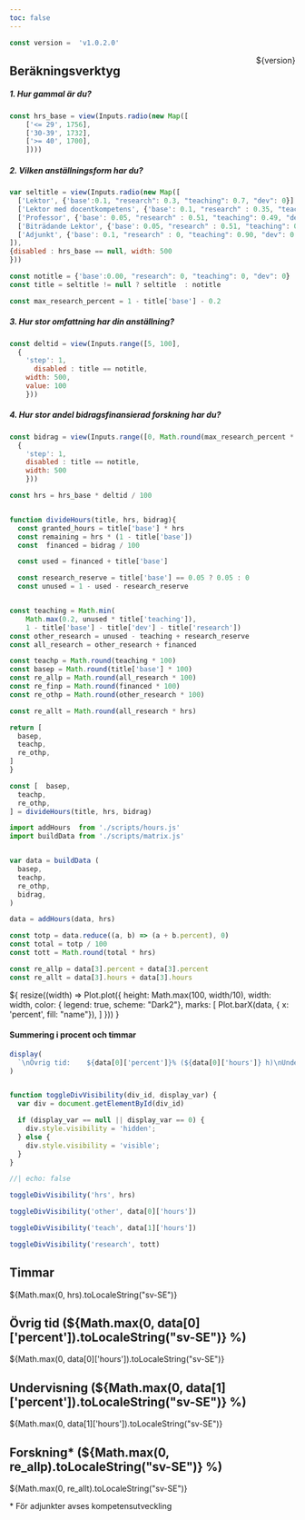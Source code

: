 ```yaml
---
toc: false
---
```


```js
const version =  'v1.0.2.0'
```

<div style="float: right" >${version}</div>
<h2>Beräkningsverktyg</h2>

<!-- Text? -->

<h5>1. Hur gammal är du?</h5>

```js
const hrs_base = view(Inputs.radio(new Map([
    ['<= 29', 1756],
    ['30-39', 1732],
    ['>= 40', 1700],
    ])))

```

<h5>2. Vilken anställningsform har du?</h5>


```js
var seltitle = view(Inputs.radio(new Map([
  ['Lektor', {'base':0.1, "research": 0.3, "teaching": 0.7, "dev": 0}],
  ['Lektor med docentkompetens', {'base': 0.1, "research" : 0.35, "teaching": 0.65, "dev": 0}],
  ['Professor', {'base': 0.05, "research" : 0.51, "teaching": 0.49, "dev": 0}],
  ['Biträdande Lektor', {'base': 0.05, "research" : 0.51, "teaching": 0.49, "dev": 0}],
  ['Adjunkt', {'base': 0.1, "research" : 0, "teaching": 0.90, "dev": 0.1}],
]),
{disabled : hrs_base == null, width: 500
}))
```

```js
const notitle = {'base':0.00, "research": 0, "teaching": 0, "dev": 0}
const title = seltitle != null ? seltitle  : notitle
```

```js
const max_research_percent = 1 - title['base'] - 0.2
```
<h5>3. Hur stor omfattning har din anställning?</h5>

```js
const deltid = view(Inputs.range([5, 100],
  {
    'step': 1,
      disabled : title == notitle,
    width: 500,
    value: 100
    }))
```

<h5>4. Hur stor andel bidragsfinansierad forskning har du?</h5>

```js
const bidrag = view(Inputs.range([0, Math.round(max_research_percent * 100)],
  {
    'step': 1,
    disabled : title == notitle,
    width: 500
    }))
```


```js
const hrs = hrs_base * deltid / 100
```


```js

function divideHours(title, hrs, bidrag){
  const granted_hours = title['base'] * hrs
  const remaining = hrs * (1 - title['base'])
  const  financed = bidrag / 100

  const used = financed + title['base']

  const research_reserve = title['base'] == 0.05 ? 0.05 : 0
  const unused = 1 - used - research_reserve


const teaching = Math.min(
    Math.max(0.2, unused * title['teaching']),
    1 - title['base'] - title['dev'] - title['research'])
const other_research = unused - teaching + research_reserve
const all_research = other_research + financed

const teachp = Math.round(teaching * 100)
const basep = Math.round(title['base'] * 100)
const re_allp = Math.round(all_research * 100)
const re_finp = Math.round(financed * 100)
const re_othp = Math.round(other_research * 100)

const re_allt = Math.round(all_research * hrs)

return [
  basep,
  teachp,
  re_othp,
]
}

const [  basep,
  teachp,
  re_othp,
] = divideHours(title, hrs, bidrag)
```


```js
import addHours  from './scripts/hours.js'
import buildData from './scripts/matrix.js'
```

```js

var data = buildData (
  basep,
  teachp,
  re_othp,
  bidrag,
)

data = addHours(data, hrs)
```


```js
const totp = data.reduce((a, b) => (a + b.percent), 0)
const total = totp / 100
const tott = Math.round(total * hrs)

const re_allp = data[3].percent + data[3].percent
const re_allt = data[3].hours + data[3].hours

```



<div class="grid grid-cols-1">
  <div class="card">${
    resize((width) => Plot.plot({
      height: Math.max(100, width/10),
      width: width,
      color: { legend: true, scheme: "Dark2"},
      marks: [
        Plot.barX(data, {
          x: 'percent', fill: "name"}),
      ]
    }))
  }</div>
</div>


<h4>  Summering i procent och timmar </h4>


```js
display(
  `\nÖvrig tid:    ${data[0]['percent']}% (${data[0]['hours']} h)\nUndervisning: ${data[1]['percent']}% (${data[1]['hours']} h)\nForskning:    ${re_allp}% (${re_allt} h)\n    Varav bidrag:    ${data[3]['percent']}% (${data[3]['hours']} h)\n    Varav Fakultet*: ${data[2]['percent']}% (${data[2]['hours']} h)\n\nTotal: ${totp}% (${tott} h)`
)
```


<style>

.hero {
  display: flex;
  flex-direction: column;
  align-items: center;
  font-family: var(--sans-serif);
  margin: 4rem 0 8rem;
  text-wrap: balance;
  text-align: center;
}

.hero h1 {
  margin: 1rem 0;
  padding: 1rem 0;
  max-width: none;
  font-size: 14vw;
  font-weight: 900;
  line-height: 1;
  background: linear-gradient(30deg, var(--theme-foreground-focus), currentColor);
  -webkit-background-clip: text;
  -webkit-text-fill-color: transparent;
  background-clip: text;
}

.hero h2 {
  margin: 0;
  max-width: 34em;
  font-size: 20px;
  font-style: initial;
  font-weight: 500;
  line-height: 1.5;
  color: var(--theme-foreground-muted);
}

@media (min-width: 640px) {
  .hero h1 {
    font-size: 90px;
  }
}

</style>


```js

function toggleDivVisibility(div_id, display_var) {
  var div = document.getElementById(div_id)

  if (display_var == null || display_var == 0) {
    div.style.visibility = 'hidden';
  } else {
    div.style.visibility = 'visible';
  }
}

```

```js
//| echo: false

toggleDivVisibility('hrs', hrs)

toggleDivVisibility('other', data[0]['hours'])

toggleDivVisibility('teach', data[1]['hours'])

toggleDivVisibility('research', tott)

```



<div class="grid grid-cols-4 gap-4">
  </div>

  <div class="card" id=hrs>
    <h2>Timmar</h2>
    <span class="big">${Math.max(0, hrs).toLocaleString("sv-SE")}</span>
  </div>

  <div class="card" id=other>
    <h2>Övrig tid (${Math.max(0, data[0]['percent']).toLocaleString("sv-SE")} %)</h2>
    <span class="big">${Math.max(0, data[0]['hours']).toLocaleString("sv-SE")}</span>
  </div>

  <div class="card" id=teach>
    <h2>Undervisning (${Math.max(0, data[1]['percent']).toLocaleString("sv-SE")} %)</h2>
    <span class="big">${Math.max(0, data[1]['hours']).toLocaleString("sv-SE")}</span>
  </div>

  <div class="card" id=research>
    <h2>Forskning* (${Math.max(0, re_allp).toLocaleString("sv-SE")} %)</h2>
    <span class="big">${Math.max(0, re_allt).toLocaleString("sv-SE")}</span>
  </div>


</div>

\* För adjunkter avses kompetensutveckling
